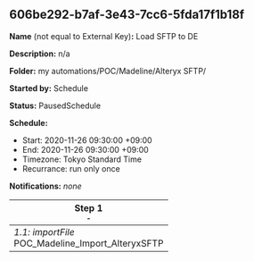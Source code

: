 ## 606be292-b7af-3e43-7cc6-5fda17f1b18f

**Name** (not equal to External Key)**:** Load SFTP to DE

**Description:** n/a

**Folder:** my automations/POC/Madeline/Alteryx SFTP/

**Started by:** Schedule

**Status:** PausedSchedule

**Schedule:**

* Start: 2020-11-26 09:30:00 +09:00
* End: 2020-11-26 09:30:00 +09:00
* Timezone: Tokyo Standard Time
* Recurrance: run only once

**Notifications:** _none_


| Step 1<br>_<small>-</small>_ |
| --- |
| _1.1: importFile_<br>POC_Madeline_Import_AlteryxSFTP |
